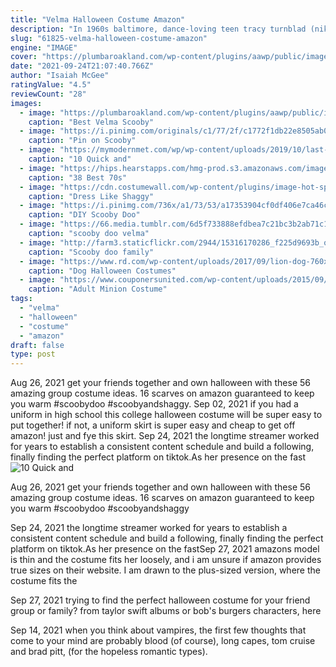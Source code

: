 ```yaml
---
title: "Velma Halloween Costume Amazon"
description: "In 1960s baltimore, dance-loving teen tracy turnblad (nikki blonsky) auditions for a spot on the corny collins show and wins. She becomes an overnight celebrity, a trendsetter in dance, fun and"
slug: "61825-velma-halloween-costume-amazon"
engine: "IMAGE"
cover: "https://plumbaroakland.com/wp-content/plugins/aawp/public/image.php?url=aHR0cHM6Ly9tLm1lZGlhLWFtYXpvbi5jb20vaW1hZ2VzL0kvNDE3RUdpWGJPa0wuanBn"
date: "2021-09-24T21:07:40.766Z"
author: "Isaiah McGee"
ratingValue: "4.5"
reviewCount: "28"
images:
  - image: "https://plumbaroakland.com/wp-content/plugins/aawp/public/image.php?url=aHR0cHM6Ly9tLm1lZGlhLWFtYXpvbi5jb20vaW1hZ2VzL0kvNDE3RUdpWGJPa0wuanBn"
    caption: "Best Velma Scooby"
  - image: "https://i.pinimg.com/originals/c1/77/2f/c1772f1db22e8505ab0d6531ac1cb7f9.jpg"
    caption: "Pin on Scooby"
  - image: "https://mymodernmet.com/wp/wp-content/uploads/2019/10/last-minute-halloween-costumes-5.jpg"
    caption: "10 Quick and"
  - image: "https://hips.hearstapps.com/hmg-prod.s3.amazonaws.com/images/70s-scooby-doo-halloween-costumes-1536785444.jpg?crop=0.9964539007092198xw:1xh;center,top&resize=480:*"
    caption: "38 Best 70s"
  - image: "https://cdn.costumewall.com/wp-content/plugins/image-hot-spotter/images/ShaggyRogersCostumeCosplay.jpg"
    caption: "Dress Like Shaggy"
  - image: "https://i.pinimg.com/736x/a1/73/53/a17353904cf0df406e7ca46c81c01006.jpg"
    caption: "DIY Scooby Doo"
  - image: "https://66.media.tumblr.com/6d5f733888efdbea7c21bc3b2ab71c1d/55a21585eef036ab-42/s1280x1920/4264cb6f1d2f63791267d337bd5dc81f778fc40c.jpg"
    caption: "scooby doo velma"
  - image: "http://farm3.staticflickr.com/2944/15316170286_f225d9693b_o.jpg"
    caption: "Scooby doo family"
  - image: "https://www.rd.com/wp-content/uploads/2017/09/lion-dog-760x506.jpg"
    caption: "Dog Halloween Costumes"
  - image: "https://www.couponersunited.com/wp-content/uploads/2015/09/Minion-Costume.jpg"
    caption: "Adult Minion Costume"
tags:
  - "velma"
  - "halloween"
  - "costume"
  - "amazon"
draft: false
type: post
---
```


Aug 26, 2021 get your friends together and own halloween with these 56 amazing group costume ideas.  16 scarves on amazon guaranteed to keep you warm #scoobydoo #scoobyandshaggy. Sep 02, 2021 if you had a uniform in high school this college halloween costume will be super easy to put together! if not, a uniform skirt is super easy and cheap to get off amazon! just and fye this skirt. Sep 24, 2021 the longtime streamer worked for years to establish a consistent content schedule and build a following, finally finding the perfect platform on tiktok.As her presence on the fast
![10 Quick and](https://mymodernmet.com/wp/wp-content/uploads/2019/10/last-minute-halloween-costumes-5.jpg "10 Quick and")

Aug 26, 2021 get your friends together and own halloween with these 56 amazing group costume ideas.  16 scarves on amazon guaranteed to keep you warm #scoobydoo #scoobyandshaggy
<!--inArticleAds-->

<!--galleryOne-->

Sep 24, 2021 the longtime streamer worked for years to establish a consistent content schedule and build a following, finally finding the perfect platform on tiktok.As her presence on the fastSep 27, 2021 amazons model is thin and the costume fits her loosely, and i am unsure if amazon provides true sizes on their website. I am drawn to the plus-sized version, where the costume fits the
<!--inArticleAds-->

<!--galleryTwo-->

Sep 27, 2021 trying to find the perfect halloween costume for your friend group or family? from taylor swift albums or bob's burgers characters, here
<!--galleryThree-->

Sep 14, 2021 when you think about vampires, the first few thoughts that come to your mind are probably blood (of course), long capes, tom cruise and brad pitt, (for the hopeless romantic types).